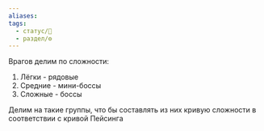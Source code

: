 ```yaml
---
aliases: 
tags:
  - статус/🌱
  - раздел/⚙
---
```


Врагов делим по сложности:
1. Лёгки - рядовые
2. Средние - мини-боссы
3. Сложные - боссы

Делим на такие группы, что бы составлять из них кривую сложности в соответствии с кривой Пейсинга
